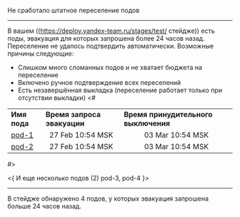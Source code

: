 Не сработало штатное переселение подов

-----

В вашем ((https://deploy.yandex-team.ru/stages/test/ стейдже)) есть поды, эвакуация для которых запрошена более 24 часов назад. Переселение не удалось подтвердить автоматически. Возможные причины следующие:
- Слишком много сломанных подов и не хватает бюджета на переселение
- Включено ручное подтверждение всех переселений
- Есть незавершённая выкладка (переселение работает только при отсутствии выкладки)
<#
<table>
<tr>
	<td><strong>Имя пода</strong></td>
	<td><strong>Время запроса эвакуации</strong></td>
	<td><strong>Время принудительного выключения</strong></td>
</tr>

<tr>
<td><a href="https://deploy.yandex-team.ru/yp//pods/" target="_blank">pod-1</a></td>
<td style="text-align: center;">27 Feb 10:54 MSK</td>
<td style="text-align: center;">03 Mar 10:54 MSK</td>
</tr>

<tr>
<td><a href="https://deploy.yandex-team.ru/yp//pods/" target="_blank">pod-2</a></td>
<td style="text-align: center;">27 Feb 10:54 MSK</td>
<td style="text-align: center;">03 Mar 10:54 MSK</td>
</tr>

</table>
#>

<{ И еще несколько подов (2)
	pod-3, pod-4
}>



-----

В стейдже обнаружено 4 подов, у которых эвакуация запрошена больше 24 часов назад. 
